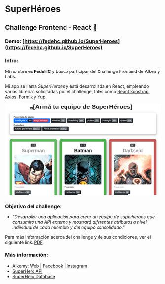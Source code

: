 # SuperHéroes
## Challenge Frontend - React 🚀

### Demo: [https://fedehc.github.io/SuperHeroes](https://fedehc.github.io/SuperHeroes)

### Intro:

Mi nombre es **FedeHC** y busco participar del Challenge Frontend de Alkemy Labs.

Mi app se llama *SuperHeroes* y está desarrollada en React, empleando varias librerías solicitadas por el challenge, tales como [React Boostrap](https://react-bootstrap.github.io/), [Axios](https://axios-http.com/), [Formik](https://formik.org/) y [Yup](https://github.com/jquense/yup).

![Imagen](https://raw.githubusercontent.com/FedeHC/SuperHeroes/master/src/assets/images/captura.png)

### Objetivo del challenge:

* *"Desarrollar una aplicación para crear un equipo de superhéroes que consumirá una API externa y mostrará diferentes atributos a nivel individual de cada miembro y del equipo consolidado."*


Para más información acerca del challenge y de sus condiciones, ver el siguiente link: [PDF](https://drive.google.com/file/d/1kNbni3fBBYiAErWYIQNmlggJTNHmLgPL/view).


### Más información:

* Alkemy:  [Web](http://alkemy.org/es/index?ref=logo) | [Facebook](https://www.facebook.com/AlkemyLATAM) | [Instagram](https://www.instagram.com/alkemy__/)
* [SuperHero API](https://superheroapi.com/)
* [SuperHero Database](https://www.superherodb.com/)
